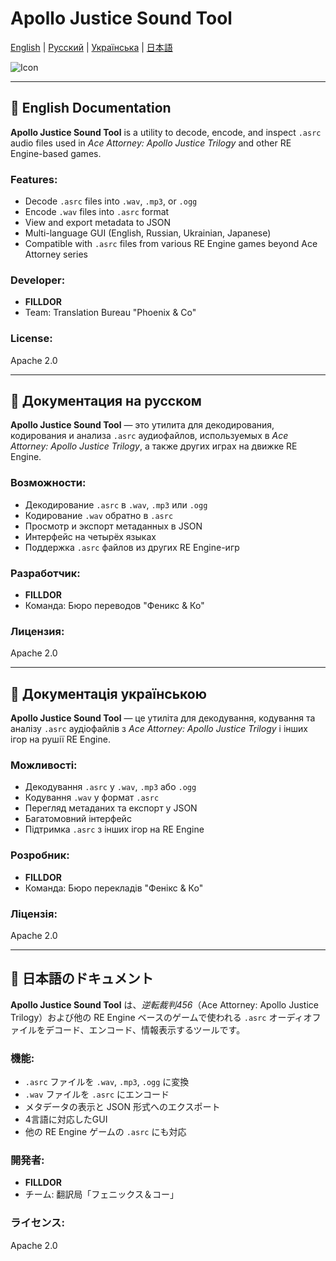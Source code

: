 # Apollo Justice Sound Tool

[English](#english-documentation) | [Русский](#документация-на-русском) | [Українська](#документація-українською) | [日本語](#日本語のドキュメント)

![Icon](./_internal/1.ico)

---

## 📘 English Documentation

**Apollo Justice Sound Tool** is a utility to decode, encode, and inspect `.asrc` audio files used in *Ace Attorney: Apollo Justice Trilogy* and other RE Engine-based games.

### Features:
- Decode `.asrc` files into `.wav`, `.mp3`, or `.ogg`
- Encode `.wav` files into `.asrc` format
- View and export metadata to JSON
- Multi-language GUI (English, Russian, Ukrainian, Japanese)
- Compatible with `.asrc` files from various RE Engine games beyond Ace Attorney series

### Developer:
- **FILLDOR**
- Team: Translation Bureau "Phoenix & Co"

### License:
Apache 2.0

---

## 📘 Документация на русском

**Apollo Justice Sound Tool** — это утилита для декодирования, кодирования и анализа `.asrc` аудиофайлов, используемых в *Ace Attorney: Apollo Justice Trilogy*, а также других играх на движке RE Engine.

### Возможности:
- Декодирование `.asrc` в `.wav`, `.mp3` или `.ogg`
- Кодирование `.wav` обратно в `.asrc`
- Просмотр и экспорт метаданных в JSON
- Интерфейс на четырёх языках
- Поддержка `.asrc` файлов из других RE Engine-игр

### Разработчик:
- **FILLDOR**
- Команда: Бюро переводов "Феникс & Ко"

### Лицензия:
Apache 2.0

---

## 📘 Документація українською

**Apollo Justice Sound Tool** — це утиліта для декодування, кодування та аналізу `.asrc` аудіофайлів з *Ace Attorney: Apollo Justice Trilogy* і інших ігор на рушії RE Engine.

### Можливості:
- Декодування `.asrc` у `.wav`, `.mp3` або `.ogg`
- Кодування `.wav` у формат `.asrc`
- Перегляд метаданих та експорт у JSON
- Багатомовний інтерфейс
- Підтримка `.asrc` з інших ігор на RE Engine

### Розробник:
- **FILLDOR**
- Команда: Бюро перекладів "Фенікс & Ко"

### Ліцензія:
Apache 2.0

---

## 📘 日本語のドキュメント

**Apollo Justice Sound Tool** は、*逆転裁判456*（Ace Attorney: Apollo Justice Trilogy）および他の RE Engine ベースのゲームで使われる `.asrc` オーディオファイルをデコード、エンコード、情報表示するツールです。

### 機能:
- `.asrc` ファイルを `.wav`, `.mp3`, `.ogg` に変換
- `.wav` ファイルを `.asrc` にエンコード
- メタデータの表示と JSON 形式へのエクスポート
- 4言語に対応したGUI
- 他の RE Engine ゲームの `.asrc` にも対応

### 開発者:
- **FILLDOR**
- チーム: 翻訳局「フェニックス＆コー」

### ライセンス:
Apache 2.0
